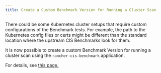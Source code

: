 ```yaml
---
title: Create a Custom Benchmark Version for Running a Cluster Scan
---
```


<head>
  <link rel="canonical" href="https://ranchermanager.docs.rancher.com/how-to-guides/advanced-user-guides/cis-scan-guides/create-a-custom-benchmark-version-to-run"/>
</head>

There could be some Kubernetes cluster setups that require custom configurations of the Benchmark tests. For example, the path to the Kubernetes config files or certs might be different than the standard location where the upstream CIS Benchmarks look for them.

It is now possible to create a custom Benchmark Version for running a cluster scan using the `rancher-cis-benchmark` application.

For details, see [this page.](../../../integrations-in-rancher/cis-scans/custom-benchmark.md)